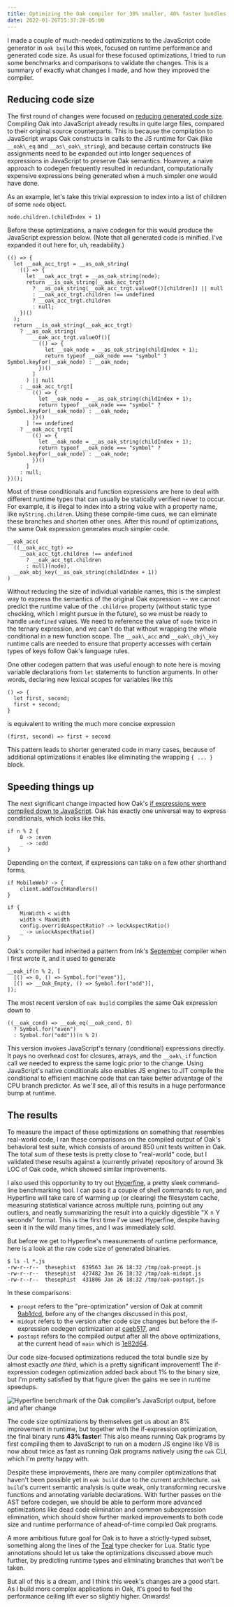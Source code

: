 ```yaml
---
title: Optimizing the Oak compiler for 30% smaller, 40% faster bundles
date: 2022-01-26T15:37:28-05:00
---
```


I made a couple of much-needed optimizations to the JavaScript code generator in `oak build` this week, focused on runtime performance and generated code size. As usual for these focused optimizations, I tried to run some benchmarks and comparisons to validate the changes. This is a summary of exactly what changes I made, and how they improved the compiler.

## Reducing code size

The first round of changes were focused on [reducing generated code size](https://github.com/thesephist/oak/commit/caeb51748879bc8d87d70348a116dcab8e8c5c22). Compiling Oak into JavaScript already results in quite large files, compared to their original source counterparts. This is because the compilation to JavaScript wraps Oak constructs in calls to the JS runtime for Oak (like `__oak\_eq` and `__as\_oak\_string`), and because certain constructs like assignments need to be expanded out into longer sequences of expressions in JavaScript to preserve Oak semantics. However, a naive approach to codegen frequently resulted in redundant, computationally expensive expressions being generated when a much simpler one would have done.

As an example, let's take this trivial expression to index into a list of children of some `node` object.

```
node.children.(childIndex + 1)
```

Before these optimizations, a naive codegen for this would produce the JavaScript expression below. (Note that all generated code is minified. I've expanded it out here for, uh, readability.)

```
(() => {
  let __oak_acc_trgt = __as_oak_string(
    (() => {
      let __oak_acc_trgt = __as_oak_string(node);
      return __is_oak_string(__oak_acc_trgt)
        ? __as_oak_string(__oak_acc_trgt.valueOf()[children]) || null
        : __oak_acc_trgt.children !== undefined
        ? __oak_acc_trgt.children
        : null;
    })()
  );
  return __is_oak_string(__oak_acc_trgt)
    ? __as_oak_string(
        __oak_acc_trgt.valueOf()[
          (() => {
            let __oak_node = __as_oak_string(childIndex + 1);
            return typeof __oak_node === "symbol" ? Symbol.keyFor(__oak_node) : __oak_node;
          })()
        ]
      ) || null
    : __oak_acc_trgt[
        (() => {
          let __oak_node = __as_oak_string(childIndex + 1);
          return typeof __oak_node === "symbol" ? Symbol.keyFor(__oak_node) : __oak_node;
        })()
      ] !== undefined
    ? __oak_acc_trgt[
        (() => {
          let __oak_node = __as_oak_string(childIndex + 1);
          return typeof __oak_node === "symbol" ? Symbol.keyFor(__oak_node) : __oak_node;
        })()
      ]
    : null;
})();
```

Most of these conditionals and function expressions are here to deal with different runtime types that can usually be statically verified never to occur. For example, it is illegal to index into a string value with a property name, like `myString.children`. Using these compile-time cues, we can eliminate these branches and shorten other ones. After this round of optimizations, the same Oak expression generates much simpler code.

```
__oak_acc(
  ((__oak_acc_tgt) =>
    __oak_acc_tgt.children !== undefined
      ? __oak_acc_tgt.children
      : null)(node),
  __oak_obj_key(__as_oak_string(childIndex + 1))
)
```

Without reducing the size of individual variable names, this is the simplest way to express the semantics of the original Oak expression -- we cannot predict the runtime value of the `.children` property (without static type checking, which I might pursue in the future), so we must be ready to handle `undefined` values. We need to reference the value of `node` twice in the ternary expression, and we can't do that without wrapping the whole conditional in a new function scope. The `__oak\_acc` and `__oak\_obj\_key` runtime calls are needed to ensure that property accesses with certain types of keys follow Oak's language rules.

One other codegen pattern that was useful enough to note here is moving variable declarations from `let` statements to function arguments. In other words, declaring new lexical scopes for variables like this

```
() => {
  let first, second;
  first + second;
}
```

is equivalent to writing the much more concise expression

```
(first, second) => first + second
```

This pattern leads to shorter generated code in many cases, because of additional optimizations it enables like eliminating the wrapping `{ ... }` block.

## Speeding things up

The next significant change impacted how Oak's [if expressions were compiled down to JavaScript](https://github.com/thesephist/oak/commit/3652bfdfa7fc6488be32fcd6fc335ebb6ee2b7b8). Oak has exactly one universal way to express conditionals, which looks like this.

```
if n % 2 {
    0 -> :even
    _ -> :odd
}
```

Depending on the context, if expressions can take on a few other shorthand forms.

```
if MobileWeb? -> {
    client.addTouchHandlers()
}

if {
    MinWidth < width
    width < MaxWidth
    config.overrideAspectRatio? -> lockAspectRatio()
    _ -> unlockAspectRatio()
}
```

Oak's compiler had inherited a pattern from Ink's [September](/posts/september/) compiler when I first wrote it, and it used to generate

```
__oak_if(n % 2, [
  [() => 0, () => Symbol.for("even")],
  [() => __Oak_Empty, () => Symbol.for("odd")],
]);
```

The most recent version of `oak build` compiles the same Oak expression down to

```
((__oak_cond) => __oak_eq(__oak_cond, 0)
  ? Symbol.for("even")
  : Symbol.for("odd"))(n % 2)
```

This version invokes JavaScript's ternary (conditional) expressions directly. It pays no overhead cost for closures, arrays, and the `__oak\_if` function call we needed to express the same logic prior to the change. Using JavaScript's native conditionals also enables JS engines to JIT compile the conditional to efficient machine code that can take better advantage of the CPU branch predictor. As we'll see, all of this results in a huge performance bump at runtime.

## The results

To measure the impact of these optimizations on something that resembles real-world code, I ran these comparisons on the compiled output of Oak's behavioral test suite, which consists of around 850 unit tests written in Oak. The total sum of these tests is pretty close to "real-world" code, but I validated these results against a (currently private) repository of around 3k LOC of Oak code, which showed similar improvements.

I also used this opportunity to try out [Hyperfine](https://github.com/sharkdp/hyperfine), a pretty sleek command-line benchmarking tool. I can pass it a couple of shell commands to run, and Hyperfine will take care of warming up (or clearing) the filesystem cache, measuring statistical variance across multiple runs, pointing out any outliers, and neatly summarizing the result into a quickly digestible "X ± Y seconds" format. This is the first time I've used Hyperfine, despite having seen it in the wild many times, and I was immediately sold.

But before we get to Hyperfine's measurements of runtime performance, here is a look at the raw code size of generated binaries.

```
$ ls -l *.js
-rw-r--r--  thesephist  639563 Jan 26 18:32 /tmp/oak-preopt.js
-rw-r--r--  thesephist  427482 Jan 26 18:32 /tmp/oak-midopt.js
-rw-r--r--  thesephist  431806 Jan 26 18:32 /tmp/oak-postopt.js
```

In these comparisons:

- `preopt` refers to the "pre-optimization" version of Oak at commit [9ab1dcd](https://github.com/thesephist/oak/commit/9ab1dcd2e32fc084e6a3b82fb9b4ff494f7965ce), before any of the changes discussed in this post,
- `midopt` refers to the version after code size changes but before the if-expression codegen optimization at [caeb517](https://github.com/thesephist/oak/commit/caeb51748879bc8d87d70348a116dcab8e8c5c22), and
- `postopt` refers to the compiled output after all the above optimizations, at the current head of `main` which is [1e82d64](https://github.com/thesephist/oak/commit/1e82d64be0baaa2eadf08c927ab9959c720fc16a).

Our code size-focused optimizations reduced the total bundle size by almost exactly _one third_, which is a pretty significant improvement! The if-expression codegen optimization added back about 1% to the binary size, but I'm pretty satisfied by that figure given the gains we see in runtime speedups.

![Hyperfine benchmark of the Oak compiler's JavaScript output, before and after change](/img/oak-node-hyperfine-bench.jpg)

The code size optimizations by themselves get us about an 8% improvement in runtime, but together with the if-expression optimization, the final binary runs **43% faster**! This also means running Oak programs by first compiling them to JavaScript to run on a modern JS engine like V8 is now about twice as fast as running Oak programs natively using the `oak` CLI, which I'm pretty happy with.

Despite these improvements, there are many compiler optimizations that haven't been possible yet in `oak build` due to the current architecture. `oak build`'s current semantic analysis is quite weak, only transforming recursive functions and annotating variable declarations. With further passes on the AST before codegen, we should be able to perform more advanced optimizations like dead code elimination and common subexpression elimination, which should show further marked improvements to both code size and runtime performance of ahead-of-time compiled Oak programs.

A more ambitious future goal for Oak is to have a strictly-typed subset, something along the lines of the [Teal](https://github.com/teal-language/tl) type checker for Lua. Static type annotations should let us take the optimizations discussed above much further, by predicting runtime types and eliminating branches that won't be taken.

But all of this is a dream, and I think this week's changes are a good start. As I build more complex applications in Oak, it's good to feel the performance ceiling lift ever so slightly higher. Onwards!

